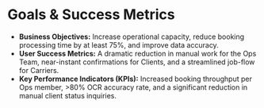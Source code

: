 # **Goals & Success Metrics**
* **Business Objectives:** Increase operational capacity, reduce booking processing time by at least 75%, and improve data accuracy.
* **User Success Metrics:** A dramatic reduction in manual work for the Ops Team, near-instant confirmations for Clients, and a streamlined job-flow for Carriers.
* **Key Performance Indicators (KPIs):** Increased booking throughput per Ops member, >80% OCR accuracy rate, and a significant reduction in manual client status inquiries.
